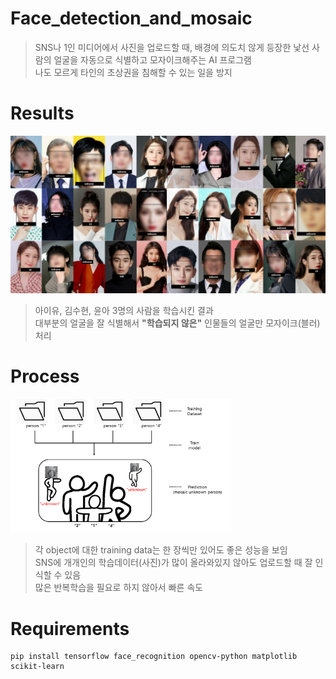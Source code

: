 # Face_detection_and_mosaic
> SNS나 1인 미디어에서 사진을 업로드할 때, 배경에 의도치 않게 등장한 낯선 사람의 얼굴을 자동으로 식별하고 모자이크해주는 AI 프로그램
> <br>나도 모르게 타인의 초상권을 침해할 수 있는 일을 방지
# Results
<img src="media/results.png"><br>
> 아이유, 김수현, 윤아 3명의 사람을 학습시킨 결과
> <br> 대부분의 얼굴을 잘 식별해서 **"학습되지 않은"** 인물들의 얼굴만 모자이크(블러) 처리
# Process
<img src="media/process.PNG" width="70%" height="70%"><br>
> 각 object에 대한 training data는 한 장씩만 있어도 좋은 성능을 보임
> <br> SNS에 개개인의 학습데이터(사진)가 많이 올라와있지 않아도 업로드할 때 잘 인식할 수 있음
> <br> 많은 반복학습을 필요로 하지 않아서 빠른 속도
# Requirements
~~~
pip install tensorflow face_recognition opencv-python matplotlib scikit-learn
~~~
